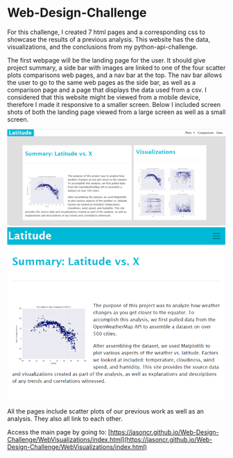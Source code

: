 # Web-Design-Challenge
For this challenge, I created 7 html pages and a corresponding css to showcase the results of a previous analysis. This website has the data, visualizations, and the conclusions from my python-api-challenge. 

The first webpage will be the landing page for the user. It should give project summary, a side bar with images are linked to one of the four scatter plots comparisons web pages, and a nav bar at the top. The nav bar allows the user to go to the same web pages as the side bar, as well as a comparison page and a page that displays the data used from a csv. I considered that this website might be viewed from a mobile device, therefore I made it responsive to a smaller screen. Below I included screen shots of both the landing page viewed from a large screen as well as a small screen. 

<img src="WebVisualizations/Resources/assets/images/landing_large.png" width=600>

<img src="WebVisualizations/Resources/assets/images/landing_small.png" width=600>

All the pages include scatter plots of our previous work as well as an analysis. They also all link to each other.  

Access the main page by going to:  [https://jasoncr.github.io/Web-Design-Challenge/WebVisualizations/index.html](https://jasoncr.github.io/Web-Design-Challenge/WebVisualizations/index.html)
